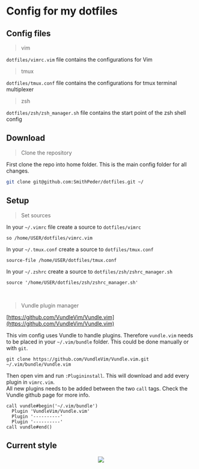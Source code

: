 # Config for my dotfiles

## Config files

> vim

`dotfiles/vimrc.vim` file contains the configurations for Vim

> tmux

`dotfiles/tmux.conf` file contains the configurations for tmux terminal multiplexer

> zsh

`dotfiles/zsh/zsh_manager.sh` file contains the start point of the zsh shell config

## Download

> Clone the repository

First clone the repo into home folder. This is the main config folder for all changes.
```bash
git clone git@github.com:SmithPeder/dotfiles.git ~/
```
## Setup

> Set sources

In your `~/.vimrc` file create a source to `dotfiles/vimrc` 
```vim
so /home/USER/dotfiles/vimrc.vim
```

In your `~/.tmux.conf` create a source to `dotfiles/tmux.conf`
```vim
source-file /home/USER/dotfiles/tmux.conf
```

In your `~/.zshrc` create a source to `dotfiles/zsh/zshrc_manager.sh`
```vim
source '/home/USER/dotfiles/zsh/zshrc_manager.sh'
```

<br/>

> Vundle plugin manager 

[https://github.com/VundleVim/Vundle.vim](https://github.com/VundleVim/Vundle.vim)

This vim config uses Vundle to handle plugins. Therefore `vundle.vim` needs to be placed in your `~/.vim/bundle` folder.
This could be done manually or with `git`.
```bach
git clone https://github.com/VundleVim/Vundle.vim.git ~/.vim/bundle/Vundle.vim
```
Then open vim and run `:Plugininstall`. This will download and add every plugin in `vimrc.vim`.  
All new plugins needs to be added between the two `call` tags. Check the Vundle github page for more info.
```vim
call vundle#begin('~/.vim/bundle')
  Plugin 'VundleVim/Vundle.vim'
  Plugin '----------'
  Plugin '----------'
call vundle#end()
```

## Current style
<p align="center"> 
<img src="https://i.imgur.com/xLVMBxh.png">
</p>
